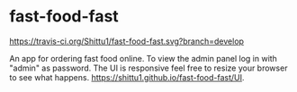 # fast-food-fast
https://travis-ci.org/Shittu1/fast-food-fast.svg?branch=develop

An app for ordering fast food online.
To view the admin panel log in with "admin" as password.
The UI is responsive feel free to resize your browser to see what happens.
https://shittu1.github.io/fast-food-fast/UI.
